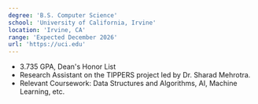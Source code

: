 ```yaml
---
degree: 'B.S. Computer Science'
school: 'University of California, Irvine'
location: 'Irvine, CA'
range: 'Expected December 2026'
url: 'https://uci.edu'
---
```


- 3.735 GPA, Dean's Honor List
- Research Assistant on the TIPPERS project led by Dr. Sharad Mehrotra.
- Relevant Coursework: Data Structures and Algorithms, AI, Machine Learning, etc.
